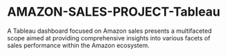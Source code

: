 # AMAZON-SALES-PROJECT-Tableau
A Tableau dashboard focused on Amazon sales presents a multifaceted scope aimed at providing comprehensive insights into various facets of sales performance within the Amazon ecosystem.
